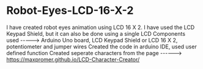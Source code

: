 # Robot-Eyes-LCD-16-X-2
I have created robot eyes animation using LCD 16 X 2. I have used the LCD Keypad Shield, but it can also be done using a single LCD
Components used -----> Arduino Uno board, LCD Keypad Shield or LCD 16 X 2, potentiometer and jumper wires
Created the code in arduino IDE, used user defined function
Created seperate characters from the page ------>  https://maxpromer.github.io/LCD-Character-Creator/


